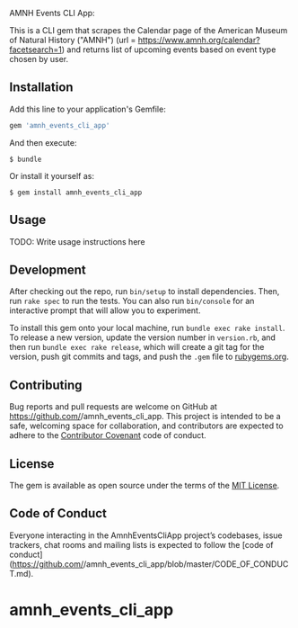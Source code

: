 AMNH Events CLI App:

This is a CLI gem that scrapes the Calendar page of the American Museum of Natural History ("AMNH") (url = https://www.amnh.org/calendar?facetsearch=1) and returns list of upcoming events based on event type chosen by user.

## Installation

Add this line to your application's Gemfile:

```ruby
gem 'amnh_events_cli_app'
```

And then execute:

    $ bundle

Or install it yourself as:

    $ gem install amnh_events_cli_app

## Usage

TODO: Write usage instructions here

## Development

After checking out the repo, run `bin/setup` to install dependencies. Then, run `rake spec` to run the tests. You can also run `bin/console` for an interactive prompt that will allow you to experiment.

To install this gem onto your local machine, run `bundle exec rake install`. To release a new version, update the version number in `version.rb`, and then run `bundle exec rake release`, which will create a git tag for the version, push git commits and tags, and push the `.gem` file to [rubygems.org](https://rubygems.org).

## Contributing

Bug reports and pull requests are welcome on GitHub at https://github.com/<github username>/amnh_events_cli_app. This project is intended to be a safe, welcoming space for collaboration, and contributors are expected to adhere to the [Contributor Covenant](http://contributor-covenant.org) code of conduct.

## License

The gem is available as open source under the terms of the [MIT License](https://opensource.org/licenses/MIT).

## Code of Conduct

Everyone interacting in the AmnhEventsCliApp project’s codebases, issue trackers, chat rooms and mailing lists is expected to follow the [code of conduct](https://github.com/<github username>/amnh_events_cli_app/blob/master/CODE_OF_CONDUCT.md).
# amnh_events_cli_app
